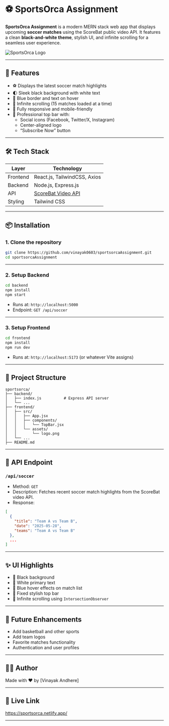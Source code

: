 
# ⚽ SportsOrca Assignment

**SportsOrca Assignment** is a modern MERN stack web app that displays upcoming **soccer matches** using the ScoreBat public video API. It features a clean **black-and-white theme**, stylish UI, and infinite scrolling for a seamless user experience.

![SportsOrca Logo](https://res.cloudinary.com/dkoqcp1g9/image/upload/v1748495222/SportsOrca-Logo_cp4woj.png)

---

## 🚀 Features

- ⚽ Displays the latest soccer match highlights
- 🌓 Sleek black background with white text
- 💠 Blue border and text on hover
- 🔄 Infinite scrolling (15 matches loaded at a time)
- 📱 Fully responsive and mobile-friendly
- 🔗 Professional top bar with:
  - Social icons (Facebook, Twitter/X, Instagram)
  - Center-aligned logo
  - “Subscribe Now” button

---

## 🛠️ Tech Stack

| Layer      | Technology             |
|------------|------------------------|
| Frontend   | React.js, TailwindCSS, Axios |
| Backend    | Node.js, Express.js    |
| API        | [ScoreBat Video API](https://www.scorebat.com/video-api/v3/) |
| Styling    | Tailwind CSS           |

---

## 📦 Installation

### 1. Clone the repository

```bash
git clone https://github.com/vinayak0603/sportsorcaAssignment.git
cd sportsorcaAssignment
```

---

### 2. Setup Backend

```bash
cd backend
npm install
npm start
```

- Runs at: `http://localhost:5000`
- Endpoint: `GET /api/soccer`

---

### 3. Setup Frontend

```bash
cd frontend
npm install
npm run dev
```

- Runs at: `http://localhost:5173` (or whatever Vite assigns)

---

## 🧠 Project Structure

```
sportsorca/
├── backend/
│   ├── index.js          # Express API server
│   └── ...
├── frontend/
│   ├── src/
│   │   ├── App.jsx
│   │   ├── components/
│   │   │   └── TopBar.jsx
│   │   └── assets/
│   │       └── logo.png
│   └── ...
├── README.md
```

---

## 🔗 API Endpoint

### `/api/soccer`

- Method: `GET`
- Description: Fetches recent soccer match highlights from the ScoreBat video API.
- Response:  
```json
[
  {
    "title": "Team A vs Team B",
    "date": "2025-05-28",
    "teams": "Team A vs Team B"
  },
  ...
]
```

---

## ✨ UI Highlights

- 🖤 Black background
- 🤍 White primary text
- 🔵 Blue hover effects on match list
- 🧭 Fixed stylish top bar
- 🧩 Infinite scrolling using `IntersectionObserver`

---

## 🔮 Future Enhancements

- Add basketball and other sports
- Add team logos
- Favorite matches functionality
- Authentication and user profiles

---

## 👨‍💻 Author

Made with ❤️ by [Vinayak Andhere]

---

## 📄 Live Link

https://sportsorca.netlify.app/

---
